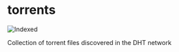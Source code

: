 torrents 
========
![Indexed](https://img.shields.io/badge/indexed-164893-blue)

Collection of torrent files discovered in the DHT network
